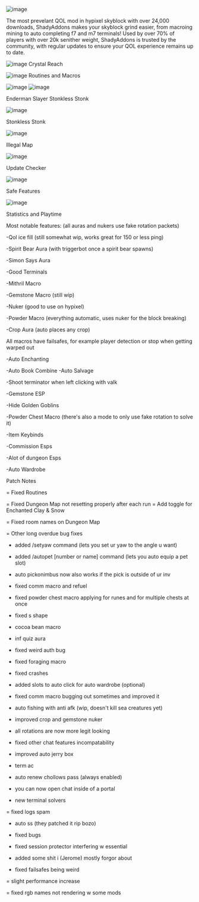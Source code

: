 ![image](https://user-images.githubusercontent.com/108960739/178081635-a5900a31-02fa-408c-82cd-3946fef91b7f.png)

The most prevelant QOL mod in hypixel skyblock with over 24,000 downloads, ShadyAddons makes your skyblock grind easier, from macroing mining to auto completing f7 and m7 terminals! Used by over 70% of players with over 20k senither weight, ShadyAddons is trusted by the community, with regular updates to ensure your QOL experience remains up to date.

![image](https://user-images.githubusercontent.com/108960739/178081948-b7eaaf5d-d1e7-49f9-a874-474666818911.png) 
Crystal Reach

![image](https://user-images.githubusercontent.com/108960739/178081951-b2ff6d42-309b-4e4f-926b-add95d5a44da.png)
Routines and Macros


![image](https://user-images.githubusercontent.com/108960739/178081958-53aad5cc-1298-4159-b90e-202d7fd7929a.png) ![image](https://user-images.githubusercontent.com/108960739/178081969-d2aa027a-fe62-49f9-b5e2-138f38378b2c.png)

Enderman Slayer         Stonkless Stonk

![image](https://user-images.githubusercontent.com/108960739/178081969-d2aa027a-fe62-49f9-b5e2-138f38378b2c.png)

Stonkless Stonk

![image](https://user-images.githubusercontent.com/108960739/178081976-4a7f4316-6fa2-490f-b7b2-ea58a2dea083.png)

Illegal Map

![image](https://user-images.githubusercontent.com/108960739/178081982-f0c6b0f0-88c1-4dc5-b0a5-c13facb88e09.png)

Update Checker

![image](https://user-images.githubusercontent.com/108960739/178081988-e4595865-eec9-4659-a761-0004355ddc79.png)

Safe Features

![image](https://user-images.githubusercontent.com/108960739/178081992-e3fa6132-cb88-4209-b349-e628f1dfc0b0.png)

Statistics and Playtime


Most notable features: (all auras and nukers use fake rotation packets)

-Qol ice fill (still somewhat wip, works great for 150 or less ping)

-Spirit Bear Aura (with triggerbot once a spirit bear spawns)

-Simon Says Aura

-Good Terminals

-Mithril Macro

-Gemstone Macro (still wip)

-Nuker (good to use on hypixel)

-Powder Macro (everything automatic, uses nuker for the block breaking)

-Crop Aura (auto places any crop)

All macros have failsafes, for example player detection or stop when getting warped out

-Auto Enchanting

-Auto Book Combine
-Auto Salvage

-Shoot terminator when left clicking with valk

-Gemstone ESP

-Hide Golden Goblins

-Powder Chest Macro (there's also a mode to only use fake rotation to solve it)

-Item Keybinds

-Commission Esps

-Alot of dungeon Esps

-Auto Wardrobe


Patch Notes

= Fixed Routines

= Fixed Dungeon Map not resetting properly after each run
= Add toggle for Enchanted Clay & Snow

= Fixed room names on Dungeon Map

= Other long overdue bug fixes

+ added /setyaw command (lets you set ur yaw to the angle u want)

+ added /autopet [number or name] command (lets you auto equip a pet slot)

+ auto pickonimbus now also works if the pick is outside of ur inv

+ fixed comm macro and refuel

+ fixed powder chest macro applying for runes and for multiple chests at once

+ fixed s shape

+ cocoa bean macro

+ inf quiz aura

+ fixed weird auth bug

+ fixed foraging macro

+ fixed crashes

+ added slots to auto click for auto wardrobe (optional)

+ fixed comm macro bugging out sometimes and improved it

+ auto fishing with anti afk (wip, doesn't kill sea creatures yet)

+ improved crop and gemstone nuker

+ all rotations are now more legit looking

+ fixed other chat features incompatability

+ improved auto jerry box

+ term ac

+ auto renew chollows pass (always enabled)

+ you can now open chat inside of a portal

+ new terminal solvers

= fixed logs spam

- auto ss (they patched it rip bozo)

+ fixed bugs

+ fixed session protector interfering w essential

+ added some shit i (Jerome) mostly forgor about

+ fixed failsafes being weird

= slight performance increase

= fixed rgb names not rendering w some mods
